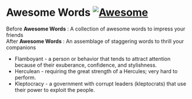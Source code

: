 # Awesome Words [![Awesome](https://cdn.rawgit.com/sindresorhus/awesome/d7305f38d29fed78fa85652e3a63e154dd8e8829/media/badge.svg)](https://github.com/sindresorhus/awesome)
Before **Awesome Words** : A collection of awesome words to impress your friends       
After **Awesome Words** : An assemblage of staggering words to thrill your companions

- Flamboyant - a person or behavior that tends to attract attention because of their exuberance, confidence, and stylishness.
- Herculean - requiring the great strength of a Hercules; very hard to perform.
- Kleptocracy  - a government with corrupt leaders (kleptocrats) that use their power to exploit the people.
